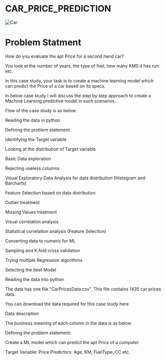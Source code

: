 # CAR_PRICE_PREDICTION

![Car](https://user-images.githubusercontent.com/118731707/226593398-b5d5465b-9a52-4e0a-a518-536bca3804ca.PNG)

# Problem Statment

How do you evaluate the apt Price for a second hand car?

You look at the number of years, the type of fuel, how many KMS it has run etc.

In this case study, your task is to create a machine learning model which can predict the Price of a car based on its specs.

In below case study I will discuss the step by step approach to create a Machine Learning predictive model in such scenarios.

Flow of the case study is as below:

Reading the data in python

Defining the problem statement

Identifying the Target variable

Looking at the distribution of Target variable

Basic Data exploration

Rejecting useless columns

Visual Exploratory Data Analysis for data distribution (Histogram and Barcharts)

Feature Selection based on data distribution

Outlier treatment

Missing Values treatment

Visual correlation analysis

Statistical correlation analysis (Feature Selection)

Converting data to numeric for ML

Sampling and K-fold cross validation

Trying multiple Regression algorithms

Selecting the best Model

Reading the data into python

The data has one file "CarPricesData.csv". This file contains 1435 car prices data.

You can download the data required for this case study here

Data description

The business meaning of each column in the data is as below

Defining the problem statement:

Create a ML model which can predict the apt Price of a computer

Target Variable: Price
Predictors: Age, KM, FuelType, CC etc.


